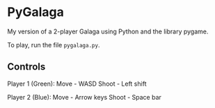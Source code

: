 # PyGalaga
My version of a 2-player Galaga using Python and the library pygame.

To play, run the file `pygalaga.py`.


Controls
--------

Player 1 (Green):
Move - WASD
Shoot - Left shift

Player 2 (Blue):
Move - Arrow keys
Shoot - Space bar
